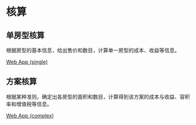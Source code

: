 # 核算

## 单房型核算

根据房型的基本信息，给出售价和数目，计算单一房型的成本、收益等信息。

[Web App (single)](http://112.74.43.59:3838/app2)

## 方案核算

根据某种准则，确定出各房型的面积和数目，计算得到该方案的成本与收益、容积率和增值税等信息。

[Web App (complex)](http://112.74.43.59:3838/app1)
